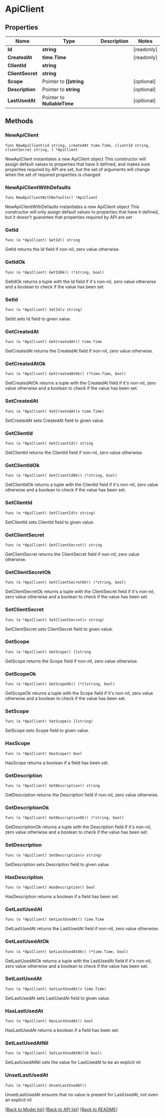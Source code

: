 # ApiClient

## Properties

Name | Type | Description | Notes
------------ | ------------- | ------------- | -------------
**Id** | **string** |  | [readonly] 
**CreatedAt** | **time.Time** |  | [readonly] 
**ClientId** | **string** |  | 
**ClientSecret** | **string** |  | 
**Scope** | Pointer to **[]string** |  | [optional] 
**Description** | Pointer to **string** |  | [optional] 
**LastUsedAt** | Pointer to **NullableTime** |  | [optional] 

## Methods

### NewApiClient

`func NewApiClient(id string, createdAt time.Time, clientId string, clientSecret string, ) *ApiClient`

NewApiClient instantiates a new ApiClient object
This constructor will assign default values to properties that have it defined,
and makes sure properties required by API are set, but the set of arguments
will change when the set of required properties is changed

### NewApiClientWithDefaults

`func NewApiClientWithDefaults() *ApiClient`

NewApiClientWithDefaults instantiates a new ApiClient object
This constructor will only assign default values to properties that have it defined,
but it doesn't guarantee that properties required by API are set

### GetId

`func (o *ApiClient) GetId() string`

GetId returns the Id field if non-nil, zero value otherwise.

### GetIdOk

`func (o *ApiClient) GetIdOk() (*string, bool)`

GetIdOk returns a tuple with the Id field if it's non-nil, zero value otherwise
and a boolean to check if the value has been set.

### SetId

`func (o *ApiClient) SetId(v string)`

SetId sets Id field to given value.


### GetCreatedAt

`func (o *ApiClient) GetCreatedAt() time.Time`

GetCreatedAt returns the CreatedAt field if non-nil, zero value otherwise.

### GetCreatedAtOk

`func (o *ApiClient) GetCreatedAtOk() (*time.Time, bool)`

GetCreatedAtOk returns a tuple with the CreatedAt field if it's non-nil, zero value otherwise
and a boolean to check if the value has been set.

### SetCreatedAt

`func (o *ApiClient) SetCreatedAt(v time.Time)`

SetCreatedAt sets CreatedAt field to given value.


### GetClientId

`func (o *ApiClient) GetClientId() string`

GetClientId returns the ClientId field if non-nil, zero value otherwise.

### GetClientIdOk

`func (o *ApiClient) GetClientIdOk() (*string, bool)`

GetClientIdOk returns a tuple with the ClientId field if it's non-nil, zero value otherwise
and a boolean to check if the value has been set.

### SetClientId

`func (o *ApiClient) SetClientId(v string)`

SetClientId sets ClientId field to given value.


### GetClientSecret

`func (o *ApiClient) GetClientSecret() string`

GetClientSecret returns the ClientSecret field if non-nil, zero value otherwise.

### GetClientSecretOk

`func (o *ApiClient) GetClientSecretOk() (*string, bool)`

GetClientSecretOk returns a tuple with the ClientSecret field if it's non-nil, zero value otherwise
and a boolean to check if the value has been set.

### SetClientSecret

`func (o *ApiClient) SetClientSecret(v string)`

SetClientSecret sets ClientSecret field to given value.


### GetScope

`func (o *ApiClient) GetScope() []string`

GetScope returns the Scope field if non-nil, zero value otherwise.

### GetScopeOk

`func (o *ApiClient) GetScopeOk() (*[]string, bool)`

GetScopeOk returns a tuple with the Scope field if it's non-nil, zero value otherwise
and a boolean to check if the value has been set.

### SetScope

`func (o *ApiClient) SetScope(v []string)`

SetScope sets Scope field to given value.

### HasScope

`func (o *ApiClient) HasScope() bool`

HasScope returns a boolean if a field has been set.

### GetDescription

`func (o *ApiClient) GetDescription() string`

GetDescription returns the Description field if non-nil, zero value otherwise.

### GetDescriptionOk

`func (o *ApiClient) GetDescriptionOk() (*string, bool)`

GetDescriptionOk returns a tuple with the Description field if it's non-nil, zero value otherwise
and a boolean to check if the value has been set.

### SetDescription

`func (o *ApiClient) SetDescription(v string)`

SetDescription sets Description field to given value.

### HasDescription

`func (o *ApiClient) HasDescription() bool`

HasDescription returns a boolean if a field has been set.

### GetLastUsedAt

`func (o *ApiClient) GetLastUsedAt() time.Time`

GetLastUsedAt returns the LastUsedAt field if non-nil, zero value otherwise.

### GetLastUsedAtOk

`func (o *ApiClient) GetLastUsedAtOk() (*time.Time, bool)`

GetLastUsedAtOk returns a tuple with the LastUsedAt field if it's non-nil, zero value otherwise
and a boolean to check if the value has been set.

### SetLastUsedAt

`func (o *ApiClient) SetLastUsedAt(v time.Time)`

SetLastUsedAt sets LastUsedAt field to given value.

### HasLastUsedAt

`func (o *ApiClient) HasLastUsedAt() bool`

HasLastUsedAt returns a boolean if a field has been set.

### SetLastUsedAtNil

`func (o *ApiClient) SetLastUsedAtNil(b bool)`

 SetLastUsedAtNil sets the value for LastUsedAt to be an explicit nil

### UnsetLastUsedAt
`func (o *ApiClient) UnsetLastUsedAt()`

UnsetLastUsedAt ensures that no value is present for LastUsedAt, not even an explicit nil

[[Back to Model list]](../README.md#documentation-for-models) [[Back to API list]](../README.md#documentation-for-api-endpoints) [[Back to README]](../README.md)


